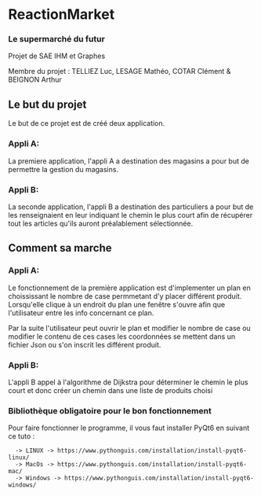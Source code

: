 # ReactionMarket

### Le supermarché du futur

Projet de SAE IHM et Graphes 

Membre du projet : TELLIEZ Luc, LESAGE Mathéo, COTAR Clément & BEIGNON Arthur

## Le but du projet

Le but de ce projet est de créé deux application.

### Appli A:

La premiere application, l'appli A a destination des magasins a pour but de permettre la gestion du magasins.

### Appli B:
La seconde application, l'appli B a destination des particuliers a pour but de les renseignaient en leur indiquant le chemin le plus court afin de récupérer tout les articles qu'ils auront préalablement sélectionnée.

## Comment sa marche


### Appli A:

Le fonctionnement de la première application est d'implementer un plan en choississant le nombre de case permmetant d'y placer différent produit.
Lorsqu'elle clique à un endroit du plan une fenêtre s'ouvre afin que l'utilisateur entre les info concernant ce plan.

Par la suite l'utilisateur peut ouvrir le plan et modifier le nombre de case ou modifier le contenu de ces cases les coordonnées se mettent dans 
un fichier Json ou s'on inscrit les différent produit.


### Appli B:

L'appli B appel à l'algorithme de Dijkstra pour déterminer le chemin le plus court et donc créer un chemin dans une liste de produits choisi

### Bibliothèque obligatoire pour le bon fonctionnement

Pour faire fonctionner le programme, il vous faut installer PyQt6 en suivant ce tuto : 

      -> LINUX -> https://www.pythonguis.com/installation/install-pyqt6-linux/
      -> MacOs -> https://www.pythonguis.com/installation/install-pyqt6-mac/
      -> Windows -> https://www.pythonguis.com/installation/install-pyqt6-windows/

      
